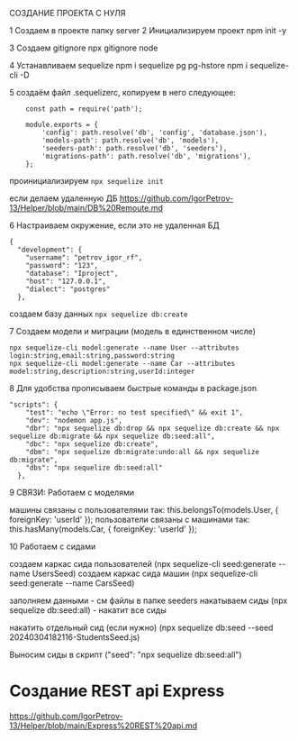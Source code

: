 CОЗДАНИЕ ПРОЕКТА С НУЛЯ


1 Создаем в проекте папку server
2 Инициализируем проект 
npm init -y

3 Создаем gitignore
npx gitignore node

4 Устанавливаем sequelize
npm i sequelize pg pg-hstore
npm i sequelize-cli -D


5 создаём файл .sequelizerc, копируем в него следующее:
```
    const path = require('path');
	 
    module.exports = {
        'config': path.resolve('db', 'config', 'database.json'),
        'models-path': path.resolve('db', 'models'),
        'seeders-path': path.resolve('db', 'seeders'),
        'migrations-path': path.resolve('db', 'migrations'),
    };
```

проинициализируем 
```npx sequelize init```

если делаем удаленную ДБ
https://github.com/IgorPetrov-13/Helper/blob/main/DB%20Remoute.md

6 Настраиваем окружение, если это не удаленная БД

```
{
  "development": {
    "username": "petrov_igor_rf",
    "password": "123",
    "database": "Iproject",
    "host": "127.0.0.1",
    "dialect": "postgres"
  },
```
создаем базу данных 
```npx sequelize db:create```

7 Создаем модели и миграции (модель в единственном числе)
```
npx sequelize-cli model:generate --name User --attributes login:string,email:string,password:string
npx sequelize-cli model:generate --name Car --attributes model:string,description:string,userId:integer
```
8 Для удобства прописываем быстрые команды в package.json
```
"scripts": {
    "test": "echo \"Error: no test specified\" && exit 1",
    "dev": "nodemon app.js",
    "dbr": "npx sequelize db:drop && npx sequelize db:create && npx sequelize db:migrate && npx sequelize db:seed:all",
    "dbc": "npx sequelize db:create",
    "dbm": "npx sequelize db:migrate:undo:all && npx sequelize db:migrate",
    "dbs": "npx sequelize db:seed:all"
  },
```

9 СВЯЗИ: Работаем с моделями

машины связаны с пользователями так: this.belongsTo(models.User, { foreignKey: 'userId' });
пользователи связаны с машинами так: this.hasMany(models.Car, { foreignKey: 'userId' });

10 Работаем с сидами

создаем каркас сида пользователей (npx sequelize-cli seed:generate --name UsersSeed)
 создаем каркас сида машин (npx sequelize-cli seed:generate --name CarsSeed)

заполняем данными - см файлы в папке seeders
накатываем сиды (npx sequelize db:seed:all) - накатит все сиды

накатить отдельный сид (если нужно) (npx sequelize db:seed --seed 20240304182116-StudentsSeed.js)

Выносим сиды в скрипт ("seed": "npx sequelize db:seed:all")

# Создание REST api Express

https://github.com/IgorPetrov-13/Helper/blob/main/Express%20REST%20api.md
